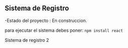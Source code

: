 <h2> Sistema de Registro </h2>

  -Estado del proyecto : En construccion.

  para ejecutar el sistema debes poner: 
```npm install react```

Sistema de registro 2 
